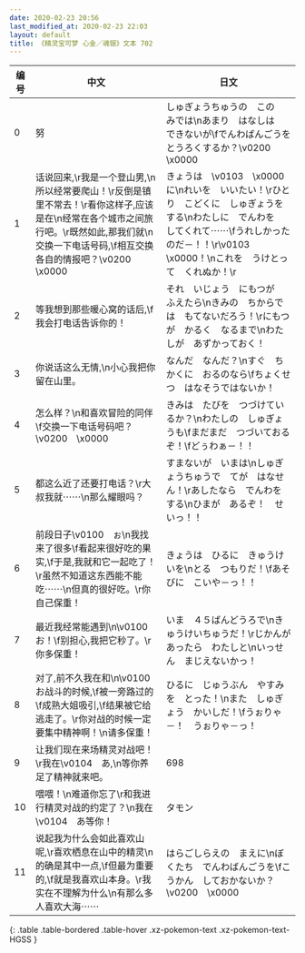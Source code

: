 ```yaml
---
date: 2020-02-23 20:56
last_modified_at: 2020-02-23 22:03
layout: default
title: 《精灵宝可梦 心金／魂银》文本 702
---
```

| 编号 | 中文 | 日文 |
| ---- | ---- | ---- |
| 0 | 努 | しゅぎょうちゅうの　この　みでは\nあまり　はなしは　できないが\fでんわばんごうを　とうろくするか？\v0200　\x0000 |
| 1 | 话说回来,\r我是一个登山男,\n所以经常要爬山！\r反倒是镇里不常去！\r看你这样子,应该是在\n经常在各个城市之间旅行吧。\r既然如此,那我们就\n交换一下电话号码,\f相互交换各自的情报吧？\v0200　\x0000 | きょうは　\v0103　\x0000に\nれいを　いいたい！\rひとり　こどくに　しゅぎょうを　する\nわたしに　でんわを　してくれて⋯⋯\fうれしかったのだ－！！\r\v0103　\x0000！\nこれを　うけとって　くれぬか！\r |
| 2 | 等我想到那些暖心窝的话后,\f我会打电话告诉你的！ | それ　いじょう　にもつが　ふえたら\nきみの　ちからでは　もてないだろう！\rにもつが　かるく　なるまで\nわたしが　あずかっておく！ |
| 3 | 你说话这么无情,\n小心我把你留在山里。 | なんだ　なんだ？\nすぐ　ちかくに　おるのなら\fちょくせつ　はなそうではないか！ |
| 4 | 怎么样？\n和喜欢冒险的同伴\f交换一下电话号码吧？\v0200　\x0000 | きみは　たびを　つづけているか？\nわたしの　しゅぎょうも\fまだまだ　つづいておるぞ！\fどぅわぁ－！！ |
| 5 | 都这么近了还要打电话？\r大叔我就⋯⋯\n那么耀眼吗？ | すまないが　いまは\nしゅぎょうちゅうで　てが　はなせん！\rあしたなら　でんわを　する\nひまが　あるぞ！　せいっ！！ |
| 6 | 前段日子\v0100　ぉ\n我找来了很多\f看起来很好吃的果实,\f于是,我就和它一起吃了！\r虽然不知道这东西能不能吃⋯⋯\n但真的很好吃。\r你自己保重！ | きょうは　ひるに　きゅうけいを\nとる　つもりだ！\fあそびに　こいや－っ！！ |
| 7 | 最近我经常能遇到\n\v0100　お！\f别担心,我把它秒了。\r你多保重！ | いま　４５ばんどうろで\nきゅうけいちゅうだ！\rじかんが　あったら　わたしと\nいっせん　まじえないかっ！ |
| 8 | 对了,前不久我在和\n\v0100　お战斗的时候,\f被一旁路过的\f成熟大姐吸引,\f结果被它给逃走了。\r你对战的时候一定要集中精神啊！\n请多保重！ | ひるに　じゅうぶん　やすみを　とった！\nまた　しゅぎょう　かいしだ！\fうぉりゃ－！　うぉりゃ－っ！ |
| 9 | 让我们现在来场精灵对战吧！\r我在\v0104　あ,\n等你养足了精神就来吧。 | 698 |
| 10 | 喂喂！\n难道你忘了\r和我进行精灵对战的约定了？\n我在\v0104　あ等你！ | タモン |
| 11 | 说起我为什么会如此喜欢山呢,\r喜欢栖息在山中的精灵\n的确是其中一点,\f但最为重要的,\f就是我喜欢山本身。\r我实在不理解为什么\n有那么多人喜欢大海⋯⋯ | はらごしらえの　まえに\nぼくたち　でんわばんごうを\fこうかん　しておかないか？\v0200　\x0000 |
{: .table .table-bordered .table-hover .xz-pokemon-text .xz-pokemon-text-HGSS }